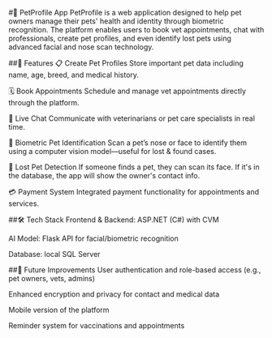 #🐾 PetProfile App
PetProfile is a web application designed to help pet owners manage their pets' health and identity through biometric recognition. The platform enables users to book vet appointments, chat with professionals, create pet profiles, and even identify lost pets using advanced facial and nose scan technology.

##🚀 Features
📋 Create Pet Profiles
Store important pet data including name, age, breed, and medical history.

🗓️ Book Appointments
Schedule and manage vet appointments directly through the platform.

💬 Live Chat
Communicate with veterinarians or pet care specialists in real time.

🧠 Biometric Pet Identification
Scan a pet’s nose or face to identify them using a computer vision model—useful for lost & found cases.

🐶 Lost Pet Detection
If someone finds a pet, they can scan its face. If it's in the database, the app will show the owner's contact info.

💳 Payment System
Integrated payment functionality for appointments and services.

##🛠️ Tech Stack
Frontend & Backend: ASP.NET (C#) with CVM 

AI Model: Flask API for facial/biometric recognition

Database: local SQL Server

##📌 Future Improvements
User authentication and role-based access (e.g., pet owners, vets, admins)

Enhanced encryption and privacy for contact and medical data

Mobile version of the platform

Reminder system for vaccinations and appointments

